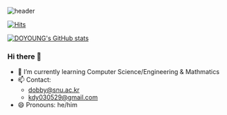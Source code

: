 ![header](https://capsule-render.vercel.app/api?type=waving&color=timeGradient&height=280&section=header&text=Welcome%20to%20chocobear's%20profile!&fontSize=35&fontColor=ffffff8e)

[![Hits](https://hits.seeyoufarm.com/api/count/incr/badge.svg?url=https%3A%2F%2Fgithub.com%2Fchoco-bear&count_bg=%2379C83D&title_bg=%23555555&icon=github.svg&icon_color=%23E7E7E7&title=GITHUB&edge_flat=false)](https://hits.seeyoufarm.com)

[![DOYOUNG's GitHub stats](https://github-readme-stats.vercel.app/api?username=choco-bear&include_all_commits=true&theme=nord&hide_border=true&count_private=true)](https://github.com/choco-bear/github-readme-stats)

### Hi there 👋
- 🌱 I’m currently learning Computer Science/Engineering & Mathmatics
- 📫 Contact:
  - dobby@snu.ac.kr
  - kdy030529@gmail.com
- 😄 Pronouns: he/him

